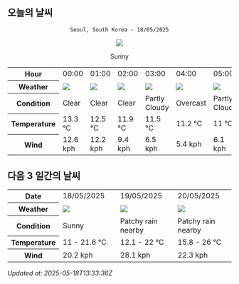## 오늘의 날씨
<div align="center">

`Seoul, South Korea - 18/05/2025`

<img src="https://cdn.weatherapi.com/weather/64x64/day/113.png"/>

Sunny

</div>


<table>
    <tr>
        <th>Hour</th>
        <td>00:00</td><td>01:00</td><td>02:00</td><td>03:00</td><td>04:00</td><td>05:00</td><td>06:00</td><td>07:00</td><td>08:00</td><td>09:00</td><td>10:00</td><td>11:00</td><td>12:00</td><td>13:00</td><td>14:00</td><td>15:00</td><td>16:00</td><td>17:00</td><td>18:00</td><td>19:00</td><td>20:00</td><td>21:00</td><td>22:00</td><td>23:00</td>
    </tr>
    <tr>
        <th>Weather</th>
        <td><img src="https://cdn.weatherapi.com/weather/64x64/night/113.png"></img></td><td><img src="https://cdn.weatherapi.com/weather/64x64/night/113.png"></img></td><td><img src="https://cdn.weatherapi.com/weather/64x64/night/113.png"></img></td><td><img src="https://cdn.weatherapi.com/weather/64x64/night/116.png"></img></td><td><img src="https://cdn.weatherapi.com/weather/64x64/night/122.png"></img></td><td><img src="https://cdn.weatherapi.com/weather/64x64/night/116.png"></img></td><td><img src="https://cdn.weatherapi.com/weather/64x64/day/116.png"></img></td><td><img src="https://cdn.weatherapi.com/weather/64x64/day/119.png"></img></td><td><img src="https://cdn.weatherapi.com/weather/64x64/day/116.png"></img></td><td><img src="https://cdn.weatherapi.com/weather/64x64/day/116.png"></img></td><td><img src="https://cdn.weatherapi.com/weather/64x64/day/122.png"></img></td><td><img src="https://cdn.weatherapi.com/weather/64x64/day/113.png"></img></td><td><img src="https://cdn.weatherapi.com/weather/64x64/day/113.png"></img></td><td><img src="https://cdn.weatherapi.com/weather/64x64/day/113.png"></img></td><td><img src="https://cdn.weatherapi.com/weather/64x64/day/113.png"></img></td><td><img src="https://cdn.weatherapi.com/weather/64x64/day/113.png"></img></td><td><img src="https://cdn.weatherapi.com/weather/64x64/day/113.png"></img></td><td><img src="https://cdn.weatherapi.com/weather/64x64/day/113.png"></img></td><td><img src="https://cdn.weatherapi.com/weather/64x64/day/113.png"></img></td><td><img src="https://cdn.weatherapi.com/weather/64x64/day/113.png"></img></td><td><img src="https://cdn.weatherapi.com/weather/64x64/night/113.png"></img></td><td><img src="https://cdn.weatherapi.com/weather/64x64/night/113.png"></img></td><td><img src="https://cdn.weatherapi.com/weather/64x64/night/113.png"></img></td><td><img src="https://cdn.weatherapi.com/weather/64x64/night/113.png"></img></td>
    </tr>
    <tr>
        <th>Condition</th>
        <td width="200px">Clear </td><td width="200px">Clear </td><td width="200px">Clear </td><td width="200px">Partly Cloudy </td><td width="200px">Overcast </td><td width="200px">Partly Cloudy </td><td width="200px">Partly Cloudy </td><td width="200px">Cloudy </td><td width="200px">Partly Cloudy </td><td width="200px">Partly Cloudy </td><td width="200px">Overcast </td><td width="200px">Sunny</td><td width="200px">Sunny</td><td width="200px">Sunny</td><td width="200px">Sunny</td><td width="200px">Sunny</td><td width="200px">Sunny</td><td width="200px">Sunny</td><td width="200px">Sunny</td><td width="200px">Sunny</td><td width="200px">Clear </td><td width="200px">Clear </td><td width="200px">Clear </td><td width="200px">Clear </td>
    </tr>
    <tr>
        <th>Temperature</th>
        <td>13.3 °C</td><td>12.5 °C</td><td>11.9 °C</td><td>11.5 °C</td><td>11.2 °C</td><td>11 °C</td><td>11.2 °C</td><td>12.2 °C</td><td>13.5 °C</td><td>15.1 °C</td><td>16.8 °C</td><td>18 °C</td><td>19.8 °C</td><td>21 °C</td><td>21.6 °C</td><td>21.4 °C</td><td>20.9 °C</td><td>19.8 °C</td><td>18.4 °C</td><td>17 °C</td><td>15.4 °C</td><td>14.8 °C</td><td>12.3 °C</td><td>14 °C</td>
    </tr>
    <tr>
        <th>Wind</th>
        <td>12.6 kph</td><td>12.2 kph</td><td>9.4 kph</td><td>6.5 kph</td><td>5.4 kph</td><td>6.1 kph</td><td>5.8 kph</td><td>5.8 kph</td><td>6.8 kph</td><td>7.6 kph</td><td>9.7 kph</td><td>9.4 kph</td><td>11.5 kph</td><td>13.3 kph</td><td>15.8 kph</td><td>18.4 kph</td><td>19.4 kph</td><td>20.2 kph</td><td>18.7 kph</td><td>15.5 kph</td><td>10.4 kph</td><td>5.8 kph</td><td>3.6 kph</td><td>2.5 kph</td>
    </tr>
</table>


## 다음 3 일간의 날씨


<table>
    <tr>
        <th>Date</th>
        <td>18/05/2025</td><td>19/05/2025</td><td>20/05/2025</td>
    </tr>
    <tr>
        <th>Weather</th>
        <td><img src="https://cdn.weatherapi.com/weather/64x64/day/113.png"/></td><td><img src="https://cdn.weatherapi.com/weather/64x64/day/176.png"/></td><td><img src="https://cdn.weatherapi.com/weather/64x64/day/176.png"/></td>
    </tr>
    <tr>
        <th>Condition</th>
        <td width="200px">Sunny</td><td width="200px">Patchy rain nearby</td><td width="200px">Patchy rain nearby</td>
    </tr>
    <tr>
        <th>Temperature</th>
        <td>11 -  21.6 °C</td><td>12.1 -  22 °C</td><td>15.8 -  26 °C</td>
    </tr>
    <tr>
        <th>Wind</th>
        <td>20.2 kph</td><td>28.1 kph</td><td>22.3 kph</td>
    </tr>
</table>


*Updated at: 2025-05-18T13:33:36Z*
